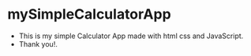 # mySimpleCalculatorApp

- This is my simple Calculator App made with html css and JavaScript.
- Thank you!.
